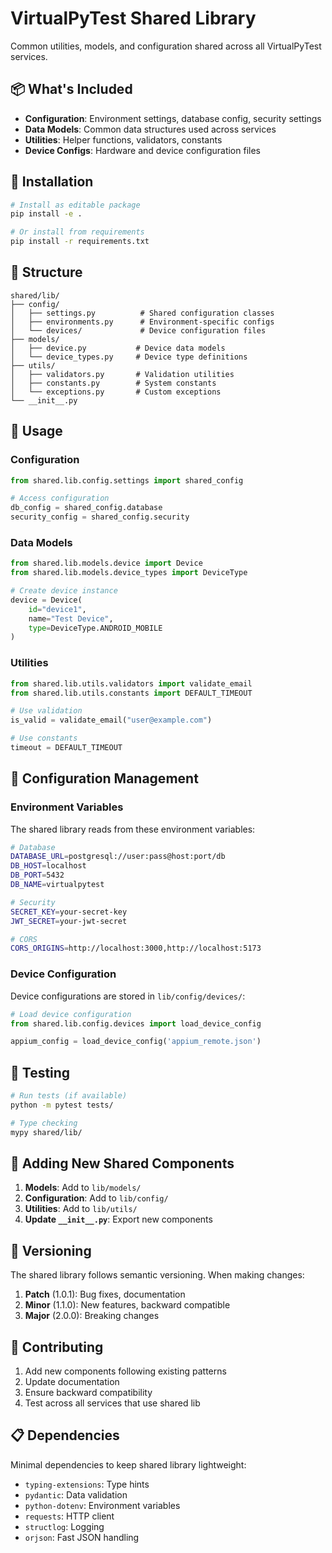 # VirtualPyTest Shared Library

Common utilities, models, and configuration shared across all VirtualPyTest services.

## 📦 **What's Included**

- **Configuration**: Environment settings, database config, security settings
- **Data Models**: Common data structures used across services
- **Utilities**: Helper functions, validators, constants
- **Device Configs**: Hardware and device configuration files

## 🔧 **Installation**

```bash
# Install as editable package
pip install -e .

# Or install from requirements
pip install -r requirements.txt
```

## 📁 **Structure**

```
shared/lib/
├── config/
│   ├── settings.py          # Shared configuration classes
│   ├── environments.py      # Environment-specific configs
│   └── devices/             # Device configuration files
├── models/
│   ├── device.py           # Device data models
│   └── device_types.py     # Device type definitions
├── utils/
│   ├── validators.py       # Validation utilities
│   ├── constants.py        # System constants
│   └── exceptions.py       # Custom exceptions
└── __init__.py
```

## 🚀 **Usage**

### Configuration
```python
from shared.lib.config.settings import shared_config

# Access configuration
db_config = shared_config.database
security_config = shared_config.security
```

### Data Models
```python
from shared.lib.models.device import Device
from shared.lib.models.device_types import DeviceType

# Create device instance
device = Device(
    id="device1",
    name="Test Device",
    type=DeviceType.ANDROID_MOBILE
)
```

### Utilities
```python
from shared.lib.utils.validators import validate_email
from shared.lib.utils.constants import DEFAULT_TIMEOUT

# Use validation
is_valid = validate_email("user@example.com")

# Use constants
timeout = DEFAULT_TIMEOUT
```

## 🔧 **Configuration Management**

### Environment Variables
The shared library reads from these environment variables:

```bash
# Database
DATABASE_URL=postgresql://user:pass@host:port/db
DB_HOST=localhost
DB_PORT=5432
DB_NAME=virtualpytest

# Security
SECRET_KEY=your-secret-key
JWT_SECRET=your-jwt-secret

# CORS
CORS_ORIGINS=http://localhost:3000,http://localhost:5173
```

### Device Configuration
Device configurations are stored in `lib/config/devices/`:

```python
# Load device configuration
from shared.lib.config.devices import load_device_config

appium_config = load_device_config('appium_remote.json')
```

## 🧪 **Testing**

```bash
# Run tests (if available)
python -m pytest tests/

# Type checking
mypy shared/lib/
```

## 📝 **Adding New Shared Components**

1. **Models**: Add to `lib/models/`
2. **Configuration**: Add to `lib/config/`
3. **Utilities**: Add to `lib/utils/`
4. **Update `__init__.py`**: Export new components

## 🔄 **Versioning**

The shared library follows semantic versioning. When making changes:

1. **Patch** (1.0.1): Bug fixes, documentation
2. **Minor** (1.1.0): New features, backward compatible
3. **Major** (2.0.0): Breaking changes

## 🤝 **Contributing**

1. Add new components following existing patterns
2. Update documentation
3. Ensure backward compatibility
4. Test across all services that use shared lib

## 📋 **Dependencies**

Minimal dependencies to keep shared library lightweight:

- `typing-extensions`: Type hints
- `pydantic`: Data validation
- `python-dotenv`: Environment variables
- `requests`: HTTP client
- `structlog`: Logging
- `orjson`: Fast JSON handling 